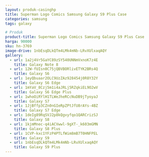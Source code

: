 ```yaml
---
layout: produk-casinghp
title: Superman Logo Comics Samsung Galaxy S9 Plus Case
categories: samsung
tags: galaxy

# Produk
product-title: Superman Logo Comics Samsung Galaxy S9 Plus Case
harga: 90000
sku: hn-3769
image-drive: 1nbEsqDLkQTm4LMk4mNb-LRvXUlxaqAQY
gallery:
  - url: 1a2j4Vr5GaYC89zSY540UNNmVxnoK7z4E
    title: Galaxy Note 8
  - url: 12W-fUIsn0C75jQBVBORlivETYK2BRs4Q
    title: Galaxy S6
  - url: 1eyQbuaar2OLC9UzZAz928454j0R8Y32Y
    title: Galaxy S6 Edge
  - url: 1mYaV_8Czj5m1i4aJRLj5RZqkiEL9O2wV
    title: Galaxy S6 Edge Plus
  - url: 1whoOiRYlH1TLWeJheRCcNuDB9jTyoyaJ
    title: Galaxy S7
  - url: 1JjBffp3CZn0nGIeRpZPtJfU8rAYs-4BZ
    title: Galaxy S7 Edge
  - url: 1deIg89RqSVJ2p8kQgvyfqo1QARCrizSJ
    title: Galaxy S8
  - url: 1kjmMnec-q4iACVwwl-9gXT-_k603mGMN
    title: Galaxy S8 Plus
  - url: 1CVP-kxc1YFzP4PTLfWim8mB7T0HNFPEL
    title: Galaxy S9
  - url: 1nbEsqDLkQTm4LMk4mNb-LRvXUlxaqAQY
    title: Galaxy S9 Plus
---
```

